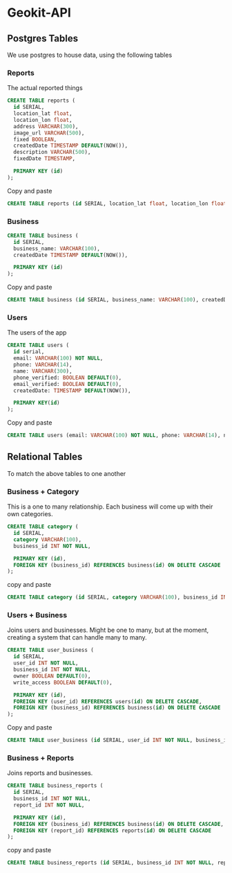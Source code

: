 # Geokit-API

## Postgres Tables
We use postgres to house data, using the following tables

### Reports

The actual reported things

```sql
CREATE TABLE reports (
  id SERIAL,
  location_lat float,
  location_lon float,
  address VARCHAR(300),
  image_url VARCHAR(500),
  fixed BOOLEAN,
  createdDate TIMESTAMP DEFAULT(NOW()),
  description VARCHAR(500),
  fixedDate TIMESTAMP,

  PRIMARY KEY (id)
);
```

Copy and paste
```sql
CREATE TABLE reports (id SERIAL, location_lat float, location_lon float, address VARCHAR(300), image_url VARCHAR(500), fixed BOOLEAN, createdDate TIMESTAMP DEFAULT(NOW()), description VARCHAR(500), fixedDate TIMESTAMP, PRIMARY KEY (id));
```

### Business

```sql
CREATE TABLE business (
  id SERIAL,
  business_name: VARCHAR(100),
  createdDate TIMESTAMP DEFAULT(NOW()),

  PRIMARY KEY (id)
);
```

Copy and paste
```sql
CREATE TABLE business (id SERIAL, business_name: VARCHAR(100), createdDate TIMESTAMP DEFAULT(NOW()), PRIMARY KEY (id));
```

### Users

The users of the app

```sql
CREATE TABLE users (
  id serial,
  email: VARCHAR(100) NOT NULL,
  phone: VARCHAR(14),
  name: VARCHAR(300),
  phone_verified: BOOLEAN DEFAULT(0),
  email_verified: BOOLEAN DEFAULT(0),
  createdDate: TIMESTAMP DEFAULT(NOW()),

  PRIMARY KEY(id)
);
```

Copy and paste
```sql
CREATE TABLE users (email: VARCHAR(100) NOT NULL, phone: VARCHAR(14), name: VARCHAR(300), phone_verified: BOOLEAN DEFAULT(0), email_verified: BOOLEAN DEFAULT(0), createdDate: TIMESTAMP DEFAULT(NOW()), PRIMARY KEY(email));
```

## Relational Tables

To match the above tables to one another

### Business + Category

This is a one to many relationship. Each business will come up with their own categories.

```sql
CREATE TABLE category (
  id SERIAL,
  category VARCHAR(100),
  business_id INT NOT NULL,

  PRIMARY KEY (id),
  FOREIGN KEY (business_id) REFERENCES business(id) ON DELETE CASCADE
);
```

copy and paste
```sql
CREATE TABLE category (id SERIAL, category VARCHAR(100), business_id INT NOT NULL, PRIMARY KEY (id), FOREIGN KEY (business_id) REFERENCES business(id) ON DELETE CASCADE);
```

### Users + Business

Joins users and businesses. Might be one to many, but at the moment, creating a system that can handle many to many.

```sql
CREATE TABLE user_business (
  id SERIAL,
  user_id INT NOT NULL,
  business_id INT NOT NULL,
  owner BOOLEAN DEFAULT(0),
  write_access BOOLEAN DEFAULT(0),

  PRIMARY KEY (id),
  FOREIGN KEY (user_id) REFERENCES users(id) ON DELETE CASCADE,
  FOREIGN KEY (business_id) REFERENCES business(id) ON DELETE CASCADE
);
```

Copy and paste
```sql
CREATE TABLE user_business (id SERIAL, user_id INT NOT NULL, business_id INT NOT NULL, owner BOOLEAN DEFAULT(0), write_access BOOLEAN DEFAULT(0), PRIMARY KEY (id), FOREIGN KEY (user_id) REFERENCES users(id) ON DELETE CASCADE, FOREIGN KEY (business_id) REFERENCES business(id) ON DELETE CASCADE);
```

### Business + Reports

Joins reports and businesses.

```sql
CREATE TABLE business_reports (
  id SERIAL,
  business_id INT NOT NULL,
  report_id INT NOT NULL,

  PRIMARY KEY (id),
  FOREIGN KEY (business_id) REFERENCES business(id) ON DELETE CASCADE,
  FOREIGN KEY (report_id) REFERENCES reports(id) ON DELETE CASCADE
);
```

copy and paste
```sql
CREATE TABLE business_reports (id SERIAL, business_id INT NOT NULL, report_id INT NOT NULL, PRIMARY KEY (id), FOREIGN KEY (business_id) REFERENCES business(id) ON DELETE CASCADE, FOREIGN KEY (report_id) REFERENCES reports(id) ON DELETE CASCADE);
```

